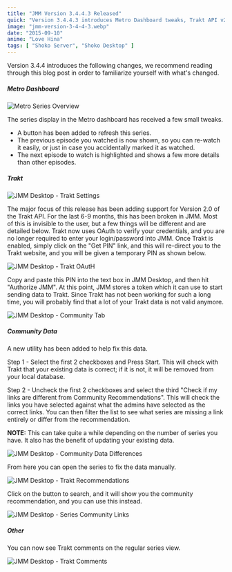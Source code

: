 ```yaml
---
title: "JMM Version 3.4.4.3 Released"
quick: "Version 3.4.4.3 introduces Metro Dashboard tweaks, Trakt API v2.0 support, and a new Community Data utility."
image: "jmm-version-3-4-4-3.webp"
date: "2015-09-10"
anime: "Love Hina"
tags: [ "Shoko Server", "Shoko Desktop" ]
---
```


Version 3.4.4 introduces the following changes, we recommend reading through this blog post in order to familiarize
yourself with what's changed.

##### Metro Dashboard

![Metro Series Overview](/images/blog/jmm-version-3-4-4-3-metro-overview.webp)

The series display in the Metro dashboard has received a few small tweaks.

* A button has been added to refresh this series.
* The previous episode you watched is now shown, so you can re-watch it easily, or just in case you accidentally marked
  it as watched.
* The next episode to watch is highlighted and shows a few more details than other episodes.

##### Trakt

![JMM Desktop - Trakt Settings](/images/blog/jmm-version-3-4-4-3-trakt-settings.webp)

The major focus of this release has been adding support for Version 2.0 of the Trakt API. For the last 6-9 months, this
has been broken in JMM. Most of this is invisible to the user, but a few things will be different and are detailed
below. Trakt now uses OAuth to verify your credentials, and you are no longer required to enter your login/password into
JMM. Once Trakt is enabled, simply click on the "Get PIN" link, and this will re-direct you to the Trakt website, and
you will be given a temporary PIN as shown below.

![JMM Desktop - Trakt OAutH](/images/blog/jmm-version-3-4-4-3-trakt-auth.webp)

Copy and paste this PIN into the text box in JMM Desktop, and then hit "Authorize JMM". At this point, JMM stores a
token which it can use to start sending data to Trakt. Since Trakt has not been working for such a long time, you will
probably find that a lot of your Trakt data is not valid anymore.

![JMM Desktop - Community Tab](/images/blog/jmm-version-3-4-4-3-community-data.webp)

##### Community Data

A new utility has been added to help fix this data.

Step 1 - Select the first 2 checkboxes and Press Start. This will check with Trakt that your existing data is correct;
if it is not, it will be removed from your local database.

Step 2 - Uncheck the first 2 checkboxes and select the third "Check if my links are different from Community
Recommendations". This will check the links you have selected against what the admins have selected as the correct
links. You can then filter the list to see what series are missing a link entirely or differ from the recommendation.

**NOTE:** This can take quite a while depending on the number of series you have. It also has the benefit of updating
your existing data.

![JMM Desktop - Community Data Differences](/images/blog/jmm-version-3-4-4-3-community-data-differences.webp)

From here you can open the series to fix the data manually.

![JMM Desktop - Trakt Recommendations](/images/blog/jmm-version-3-4-4-3-trakt-recommends.webp)

Click on the button to search, and it will show you the community recommendation, and you can use this instead.

![JMM Desktop - Series Community Links](/images/blog/jmm-version-3-4-4-3-community-links.webp)

##### Other

You can now see Trakt comments on the regular series view.

![JMM Desktop - Trakt Comments](/images/blog/jmm-version-3-4-4-3-trakt-comments.webp)

